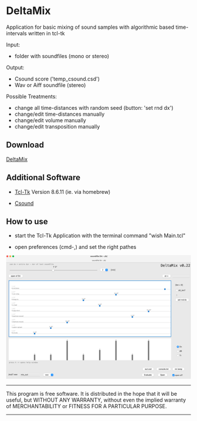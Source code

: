 # **DeltaMix**

Application for basic mixing of sound samples with algorithmic based time-intervals written in tcl-tk

Input:

- folder with soundfiles (mono or stereo)

Output:

- Csound score ('temp_csound.csd')
- Wav or Aiff soundfile (stereo)

Possible Treatments:

- change all time-distances with random seed (button: 'set rnd dx')
- change/edit time-distances manually
- change/edit volume manually
- change/edit transposition manually

## Download
[DeltaMix](https://github.com/Suppan/DeltaMix/releases/)

## Additional Software  

- [Tcl-Tk](https://www.tcl.tk) Version 8.6.11 (ie. via homebrew)

- [Csound](https://csound.com)

## How to use

- start the Tcl-Tk Application with the terminal command "wish Main.tcl"

- open preferences (cmd-,) and set the right pathes

<div align="center"><img src="/resources/icons/app.png" width="800px"</img></div>  

*************
This program is free software. It is distributed in the hope that it will be useful, but WITHOUT ANY WARRANTY, without even the implied warranty of MERCHANTABILITY or FITNESS FOR A PARTICULAR PURPOSE. 
*************
